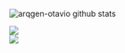 ![arqgen-otavio github stats](https://github-readme-stats.vercel.app/api?username=arqgen-otavio&count_private=true&show_icons=true)

<a href="https://www.linkedin.com/in/otaviobaziewicz/" target="_blank">
  <img src="https://img.shields.io/badge/linkedin-%230077B5.svg?&style=for-the-badge&logo=linkedin&logoColor=white" />
</a>

<br>

<a href="#">
  <img src="https://badges.pufler.dev/visits/arqgen-otavio/arqgen-otavio">
</a>
